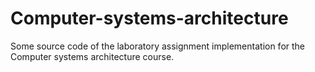 # Computer-systems-architecture
Some source code of the laboratory assignment implementation for the Computer systems architecture course.
